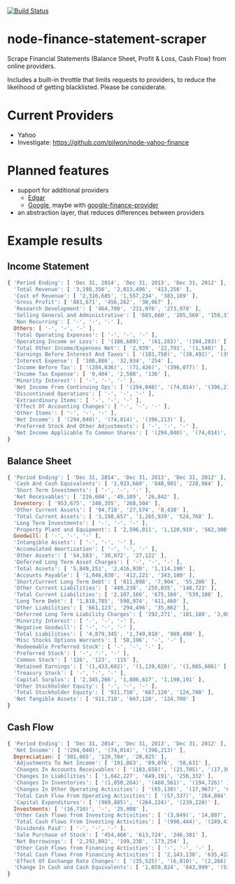 [![Build Status](https://travis-ci.org/msimerson/node-finance-statement-scraper.svg?branch=master)](https://travis-ci.org/msimerson/node-finance-statement-scraper)


# node-finance-statement-scraper

Scrape Financial Statements (Balance Sheet, Profit & Loss, Cash Flow) from online providers.

Includes a built-in throttle that limits requests to providers, to reduce the likelihood of getting blacklisted. Please be considerate.

# Current Providers

* Yahoo
* Investigate: https://github.com/pilwon/node-yahoo-finance


# Planned features

* support for additional providers
    * [Edgar](https://www.sec.gov/edgar/searchedgar/webusers.htm)
    * [Google](https://www.google.com/finance), maybe with [google-finance-provider](https://github.com/pilwon/node-google-finance)
* an abstraction layer, that reduces differences between providers

# Example results

## Income Statement

```js
{ 'Period Ending': [ 'Dec 31, 2014', 'Dec 31, 2013', 'Dec 31, 2012' ],
  'Total Revenue': [ '3,198,356', '2,013,496', '413,256' ],
  'Cost of Revenue': [ '2,316,685', '1,557,234', '383,189' ],
  'Gross Profit': [ '881,671', '456,262', '30,067' ],
  'Research Development': [ '464,700', '231,976', '273,978' ],
  'Selling General and Administrative': [ '603,660', '285,569', '150,372' ],
  'Non Recurring': [ '-', '-', '-' ],
  Others: [ '-', '-', '-' ],
  'Total Operating Expenses': [ '-', '-', '-' ],
  'Operating Income or Loss': [ '(186,689)', '(61,283)', '(394,283)' ],
  'Total Other Income/Expenses Net': [ '2,939', '22,791', '(1,540)' ],
  'Earnings Before Interest And Taxes': [ '(183,750)', '(38,492)', '(395,823)' ],
  'Interest Expense': [ '100,886', '32,934', '254' ],
  'Income Before Tax': [ '(284,636)', '(71,426)', '(396,077)' ],
  'Income Tax Expense': [ '9,404', '2,588', '136' ],
  'Minority Interest': [ '-', '-', '-' ],
  'Net Income From Continuing Ops': [ '(294,040)', '(74,014)', '(396,213)' ],
  'Discontinued Operations': [ '-', '-', '-' ],
  'Extraordinary Items': [ '-', '-', '-' ],
  'Effect Of Accounting Changes': [ '-', '-', '-' ],
  'Other Items': [ '-', '-', '-' ],
  'Net Income': [ '(294,040)', '(74,014)', '(396,213)' ],
  'Preferred Stock And Other Adjustments': [ '-', '-', '-' ],
  'Net Income Applicable To Common Shares': [ '(294,040)', '(74,014)', '(396,213)' ]
}
```

## Balance Sheet

```js
{ 'Period Ending': [ 'Dec 31, 2014', 'Dec 31, 2013', 'Dec 31, 2012' ],
  'Cash And Cash Equivalents': [ '1,923,660', '848,901', '220,984' ],
  'Short Term Investments': [ '-', '-', '-' ],
  'Net Receivables': [ '226,604', '49,109', '26,842' ],
  Inventory: [ '953,675', '340,355', '268,504' ],
  'Other Current Assets': [ '94,718', '27,574', '8,438' ],
  'Total Current Assets': [ '3,198,657', '1,265,939', '524,768' ],
  'Long Term Investments': [ '-', '-', '-' ],
  'Property Plant and Equipment': [ '2,596,011', '1,120,919', '562,300' ],
  Goodwill: [ '-', '-', '-' ],
  'Intangible Assets': [ '-', '-', '-' ],
  'Accumulated Amortization': [ '-', '-', '-' ],
  'Other Assets': [ '54,583', '30,072', '27,122' ],
  'Deferred Long Term Asset Charges': [ '-', '-', '-' ],
  'Total Assets': [ '5,849,251', '2,416,930', '1,114,190' ],
  'Accounts Payable': [ '1,046,830', '412,221', '343,180' ],
  'Short/Current Long Term Debt': [ '611,098', '7,904', '55,206' ],
  'Other Current Liabilities': [ '449,238', '255,035', '140,722' ],
  'Total Current Liabilities': [ '2,107,166', '675,160', '539,108' ],
  'Long Term Debt': [ '1,818,785', '598,974', '411,460' ],
  'Other Liabilities': [ '661,123', '294,496', '35,862' ],
  'Deferred Long Term Liability Charges': [ '292,271', '181,180', '3,060' ],
  'Minority Interest': [ '-', '-', '-' ],
  'Negative Goodwill': [ '-', '-', '-' ],
  'Total Liabilities': [ '4,879,345', '1,749,810', '989,490' ],
  'Misc Stocks Options Warrants': [ '58,196', '-', '-' ],
  'Redeemable Preferred Stock': [ '-', '-', '-' ],
  'Preferred Stock': [ '-', '-', '-' ],
  'Common Stock': [ '126', '123', '115' ],
  'Retained Earnings': [ '(1,433,682)', '(1,139,620)', '(1,065,606)' ],
  'Treasury Stock': [ '-', '-', '-' ],
  'Capital Surplus': [ '2,345,266', '1,806,617', '1,190,191' ],
  'Other Stockholder Equity': [ '-', '-', '-' ],
  'Total Stockholder Equity': [ '911,710', '667,120', '124,700' ],
  'Net Tangible Assets': [ '911,710', '667,120', '124,700' ]
}
```

## Cash Flow

```js
{ 'Period Ending': [ 'Dec 31, 2014', 'Dec 31, 2013', 'Dec 31, 2012' ],
  'Net Income': [ '(294,040)', '(74,014)', '(396,213)' ],
  Depreciation: [ '301,665', '120,784', '28,825' ],
  'Adjustments To Net Income': [ '191,863', '69,076', '58,631' ],
  'Changes In Accounts Receivables': [ '(183,658)', '(21,705)', '(17,303)' ],
  'Changes In Liabilities': [ '1,042,227', '649,191', '256,332' ],
  'Changes In Inventories': [ '(1,050,264)', '(460,561)', '(194,726)' ],
  'Changes In Other Operating Activities': [ '(65,130)', '(17,967)', '639' ],
  'Total Cash Flow From Operating Activities': [ '(57,337)', '264,804', '(263,815)' ],
  'Capital Expenditures': [ '(969,885)', '(264,224)', '(239,228)' ],
  Investments: [ '(16,710)', '-', '25,008' ],
  'Other Cash flows from Investing Activities': [ '(3,849)', '14,807', '7,290' ],
  'Total Cash Flows From Investing Activities': [ '(990,444)', '(249,417)', '(206,930)' ],
  'Dividends Paid': [ '-', '-', '-' ],
  'Sale Purchase of Stock': [ '454,466', '613,724', '246,381' ],
  'Net Borrowings': [ '2,292,092', '199,238', '173,254' ],
  'Other Cash Flows from Financing Activities': [ '-', '-', '-' ],
  'Total Cash Flows From Financing Activities': [ '2,143,130', '635,422', '419,635' ],
  'Effect Of Exchange Rate Changes': [ '(35,525)', '(6,810)', '(2,266)' ],
  'Change In Cash and Cash Equivalents': [ '1,059,824', '643,999', '(53,376)' ]
}
```
